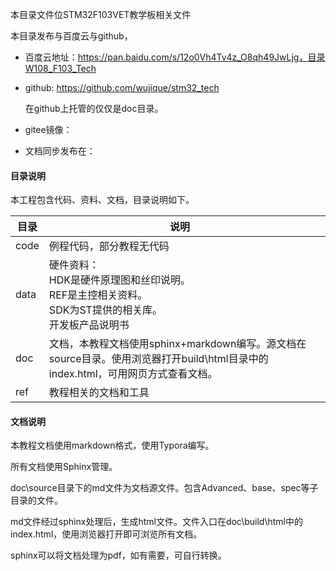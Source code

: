 本目录文件位STM32F103VET教学板相关文件

本目录发布与百度云与github，

* 百度云地址：https://pan.baidu.com/s/12o0Vh4Tv4z_O8qh49JwLjg，目录W108_F103_Tech

* github: <https://github.com/wujique/stm32_tech>

  在github上托管的仅仅是doc目录。

* gitee镜像：

* 文档同步发布在：

#### 目录说明

本工程包含代码、资料、文档，目录说明如下。

| 目录 | 说明                                                         |      |
| ---- | ------------------------------------------------------------ | ---- |
| code | 例程代码，部分教程无代码                                     |      |
| data | 硬件资料：<br />HDK是硬件原理图和丝印说明。<br />REF是主控相关资料。<br />SDK为ST提供的相关库。<br />开发板产品说明书 |      |
| doc  | 文档，本教程文档使用sphinx+markdown编写。源文档在source目录。使用浏览器打开build\html目录中的index.html，可用网页方式查看文档。 |      |
| ref  | 教程相关的文档和工具                                         |      |

#### 文档说明

本教程文档使用markdown格式，使用Typora编写。

所有文档使用Sphinx管理。

doc\source目录下的md文件为文档源文件。包含Advanced、base、spec等子目录的文件。

md文件经过sphinx处理后，生成html文件。文件入口在doc\build\html中的index.html，使用浏览器打开即可浏览所有文档。

sphinx可以将文档处理为pdf，如有需要，可自行转换。